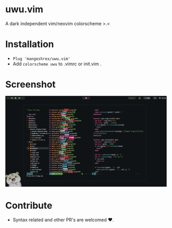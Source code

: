 # uwu.vim
A dark independent vim/neovim colorscheme >.< 

# Installation 
- ```Plug 'mangeshrex/uwu.vim' ``` 
- Add ```colorscheme uwu``` to .vimrc or init.vim . 

# Screenshot 
<img src="assets/uwu.png" alt="uwu colorscheme"> 

# Contribute 
- Syntax related and other PR's are welcomed ❤️. 
